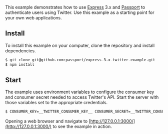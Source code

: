 This example demonstrates how to use [Express](http://expressjs.com/) 3.x and
[Passport](http://passportjs.org/) to authenticate users using Twitter.  Use
this example as a starting point for your own web applications.

## Install

To install this example on your computer, clone the repository and install
dependencies.

```bash
$ git clone git@github.com:passport/express-3.x-twitter-example.git
$ npm install
```

## Start

The example uses environment variables to configure the consumer key and
consumer secret needed to access Twitter's API.  Start the server with those
variables set to the appropriate credentials.

```bash
$ CONSUMER_KEY=__TWITTER_CONSUMER_KEY__ CONSUMER_SECRET=__TWITTER_CONSUMER_SECRET__ node server.js
```

Opening a web browser and navigate to [http://127.0.0.1:3000/](http://127.0.0.1:3000/)
to see the example in action.

